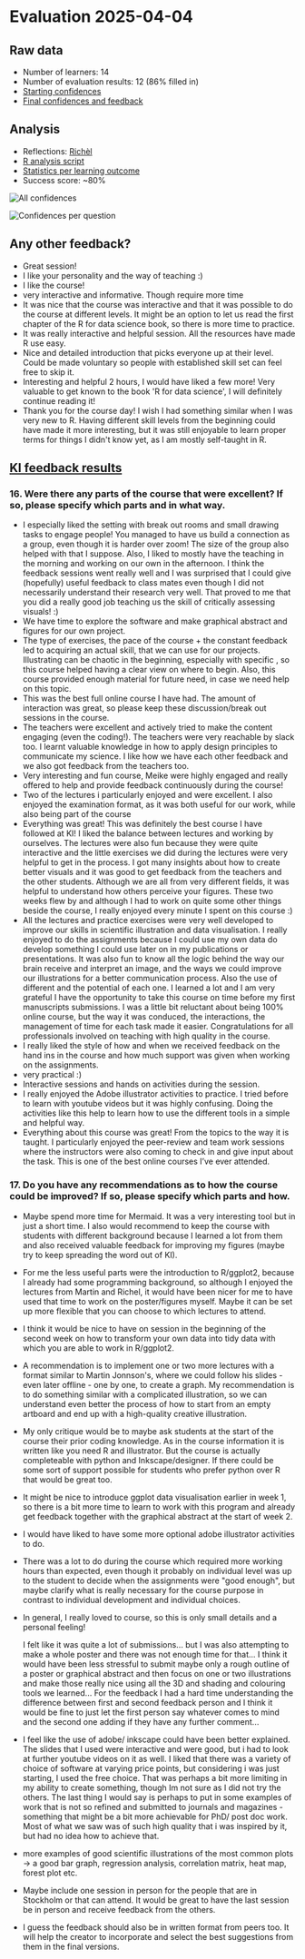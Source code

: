 # Evaluation 2025-04-04

## Raw data

- Number of learners: 14
- Number of evaluation results: 12 (86% filled in)
- [Starting confidences](start.csv)
- [Final confidences and feedback](final.csv)

## Analysis

- Reflections: [Richèl](../../reflections/20250404/README.md)
- [R analysis script](analyse.R)
- [Statistics per learning outcome](stats.csv)
- Success score: ~80%

![All confidences](all_confidences.png)

![Confidences per question](confidences_per_question.png)

## Any other feedback?

- Great session!
- I like your personality and the way of teaching :)
- I like the course!
- very interactive and informative. Though require more time
- It was nice that the course was interactive and that it was possible
  to do the course at different levels.
  It might be an option to let us read the first chapter of the R
  for data science book, so there is more time to practice.
- It was really interactive and helpful session.
  All the resources have made R use easy.
- Nice and detailed introduction that picks everyone up at their level.
  Could be made voluntary so people with established skill
  set can feel free to skip it.
- Interesting and helpful 2 hours, I would have liked a few more!
  Very valuable to get known to the book 'R for data science',
  I will definitely continue reading it!
- Thank you for the course day!
  I wish I had something similar when I was very new to R.
  Having different skill levels from the beginning
  could have made it more interesting,
  but it was still enjoyable to learn proper terms
  for things I didn't know yet, as I am mostly self-taught in R.


## [KI feedback results](ki_feedback_results.pdf)

### 16. Were there any parts of the course that were excellent? If so, please specify which parts and in what way.

- I especially liked the setting with break out rooms and small drawing tasks
  to engage people! You managed to have us build a connection as a
  group, even though it is harder over zoom!
  The size of the group also helped with that I suppose.
  Also, I liked to mostly have the teaching in the morning
  and working on our own in the afternoon.
  I think the feedback sessions went really well and
  I was surprised that I could give (hopefully)
  useful feedback to class mates even though I did
  not necessarily understand their research very well.
  That proved to me that you did a really good job teaching us
  the skill of critically assessing
  visuals! :)
- We have time to explore the software and make graphical
  abstract and figures for our own project.
- The type of exercises, the pace of the course + the constant feedback
  led to acquiring an actual skill, that we can use for our projects.
  Illustrating can be chaotic in the beginning,
  especially with specific ,
  so this course helped having a clear view on where to begin.
  Also, this course provided enough material for future need,
  in case we need help on this topic.
- This was the best full online course I have had.
  The amount of interaction was great,
  so please keep these discussion/break out sessions in
  the course.
- The teachers were excellent and actively tried to make the content engaging
  (even the coding!). 
  The teachers were very reachable by slack
  too. I learnt valuable knowledge in how to apply design principles
  to communicate my science. I like how we have each other feedback and we
  also got feedback from the teachers too.
- Very interesting and fun course,
  Meike were highly engaged and really offered to help
  and provide feedback continuously during the course!
- Two of the lectures i particularly enjoyed and were excellent.
  I also enjoyed the examination format, as it was both useful for our work,
  while also being part of the course
- Everything was great!
  This was definitely the best course I have followed at KI!
  I liked the balance between lectures and working by ourselves.
  The lectures were also fun because they were quite interactive
  and the little exercises we did during the lectures
  were very helpful to get in the
  process.
  I got many insights about how to create better visuals and
  it was good to get feedback from the teachers and the other students.
  Although we are all from very different fields,
  it was helpful to understand how others perceive your figures.
  These two weeks flew by and although I had to work on quite some other things
  beside the course, I really enjoyed every minute I spent on
  this course :)
- All the lectures and practice exercises were very well developed
  to improve our skills in scientific illustration and data visualisation.
  I really enjoyed to do the assignments because I could use my own data
  do develop something I could use later on in my publications or
  presentations. It was also fun to know all the logic behind the way our
  brain receive and interpret an image, and the ways we could improve
  our illustrations for a better communication process.
  Also the use of different  and the potential of each one.
  I learned a lot and I am
  very grateful I have the opportunity to take this course on time
  before my first manuscripts submissions.
  I was a little bit reluctant about being
  100% online course, but the way it was conduced, the interactions,
  the management of time for each task made it easier. Congratulations for
  all professionals involved on teaching with high quality in the course.
- I really liked the style of how and when we received feedback
  on the hand ins in the course and how much support was given when working
  on the assignments.
- very practical :)
- Interactive sessions and hands on activities during the session.
- I really enjoyed the Adobe illustrator activities to practice.
  I tried before to learn with youtube videos but it was highly confusing.
  Doing the
  activities like this help to learn how to use the different tools
  in a simple and helpful way.
- Everything about this course was great!
  From the topics to the way it is taught.
  I particularly enjoyed the peer-review and team work sessions
  where the instructors were also coming to check in and
  give input about the task.
  This is one of the best online courses I’ve ever attended.

### 17. Do you have any recommendations as to how the course could be improved? If so, please specify which parts and how.

- Maybe spend more time for Mermaid.
  It was a very interesting tool but in just a short time.
  I also would recommend to keep the course with students
  with different background because I learned a lot from them and
  also received valuable feedback for improving my figures
  (maybe try to keep spreading the word out of KI).
- For me the less useful parts were the introduction to R/ggplot2,
  because I already had some programming background,
  so although I enjoyed the lectures from Martin and Richel,
  it would have been nicer for me to have used that time to work
  on the poster/figures myself.
  Maybe it can be set up more flexible
  that you can choose to which lectures to attend.
- I think it would be nice to have on session in the beginning
  of the second week on how to transform your own data into tidy data
  with which you are able to work in R/ggplot2.
- A recommendation is to implement one or two more lectures
  with a format similar to Martin Jonnson's,
  where we could follow his slides - even later offline - one by one,
  to create a graph.
  My recommendation is to do something similar with a complicated illustration,
  so we can understand even better the process of how to start from
  an empty artboard and end up with a high-quality creative illustration.
- My only critique would be to maybe ask students at the start of the course
  their prior coding knowledge. As in the course information it is written
  like you need R and illustrator.
  But the course is actually completeable with python and Inkscape/designer.
  If there could be some sort of support possible for students
  who prefer python over R that would be great too.
- It might be nice to introduce ggplot data visualisation earlier in week 1,
  so there is a bit more time to learn to work with this program and
  already get feedback together
  with the graphical abstract at the start of week 2.
- I would have liked to have some more optional
  adobe illustrator activities to do.
- There was a lot to do during the course which required more working hours
  than expected, even though it probably on individual level was up
  to the student to decide when the assignments were "good enough",
  but maybe clarify what is really necessary for the course purpose
  in contrast to individual development and individual choices.
- In general, I really loved to course,
  so this is only small details and a personal feeling!

  I felt like it was quite a lot of submissions...
  but I was also attempting to make a whole poster and
  there was not enough time for that...
  I think it would have been less stressful to submit maybe
  only a rough outline of a poster or graphical abstract
  and then focus on one or two illustrations and make those really nice
  using all the 3D and shading and colouring tools we learned...
  For the feedback I had a hard time understanding the difference between
  first and second feedback person and I think it would be fine
  to just let the first person say whatever comes to mind
  and the second one adding if they have any further comment...
- I feel like the use of adobe/ inkscape could have been better explained.
  The slides that I used were interactive and were good,
  but i had to look at further youtube videos on it as well.
  I liked that there was a variety of choice of software
  at varying price points, but considering i was just starting,
  I used the free choice.
  That was perhaps a bit more limiting in my ability to create something,
  though Im not sure as I did not try the others.
  The last thing I would say is perhaps to put in some examples
  of work that is not so refined and submitted to journals and magazines -
  something that might be a bit more achievable for PhD/ post doc work.
  Most of what we saw was of such high quality that i was inspired by it,
  but had no idea how to achieve that.
- more examples of good scientific illustrations of the most common
  plots -> a good bar graph, regression analysis, correlation matrix,
  heat map, forest plot etc.
- Maybe include one session in person for the people that are in Stockholm
  or that can attend. It would be great to have the last session be
  in person and receive feedback from the others.
- I guess the feedback should also be in written format from peers too.
  It will help the creator to incorporate and select the best suggestions
  from them in the final versions.
